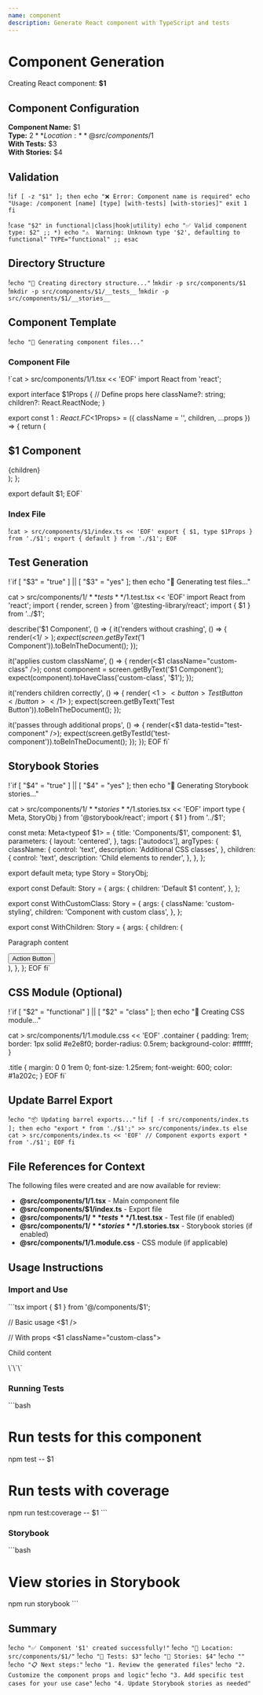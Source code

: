 ```yaml
---
name: component
description: Generate React component with TypeScript and tests
---
```


# Component Generation

Creating React component: **$1**

## Component Configuration

**Component Name:** $1  
**Type:** $2  
**Location:** @src/components/$1  
**With Tests:** $3  
**With Stories:** $4

## Validation

!`if [ -z "$1" ]; then
  echo "❌ Error: Component name is required"
  echo "Usage: /component [name] [type] [with-tests] [with-stories]"
  exit 1
fi`

!`case "$2" in
  functional|class|hook|utility)
    echo "✅ Valid component type: $2"
    ;;
  *)
    echo "⚠️  Warning: Unknown type '$2', defaulting to functional"
    TYPE="functional"
    ;;
esac`

## Directory Structure

!`echo "📁 Creating directory structure..."`
!`mkdir -p src/components/$1`
!`mkdir -p src/components/$1/__tests__`
!`mkdir -p src/components/$1/__stories__`

## Component Template

!`echo "🔧 Generating component files..."`

### Component File

!`cat > src/components/$1/$1.tsx << 'EOF'
import React from 'react';

export interface $1Props {
// Define props here
className?: string;
children?: React.ReactNode;
}

export const $1: React.FC<$1Props> = ({
className = '',
children,
...props
}) => {
return (
<div
className={\`\${className} $1\`}
{...props} >
<h2>$1 Component</h2>
{children}
</div>
);
};

export default $1;
EOF`

### Index File

!`cat > src/components/$1/index.ts << 'EOF'
export { $1, type $1Props } from './$1';
export { default } from './$1';
EOF`

## Test Generation

!`if [ "$3" = "true" ] || [ "$3" = "yes" ]; then
echo "🧪 Generating test files..."

cat > src/components/$1/**tests**/$1.test.tsx << 'EOF'
import React from 'react';
import { render, screen } from '@testing-library/react';
import { $1 } from '../$1';

describe('$1 Component', () => {
it('renders without crashing', () => {
render(<$1 />);
expect(screen.getByText('$1 Component')).toBeInTheDocument();
});

it('applies custom className', () => {
render(<$1 className="custom-class" />);
const component = screen.getByText('$1 Component');
expect(component).toHaveClass('custom-class', '$1');
});

it('renders children correctly', () => {
render(
<$1>
<button>Test Button</button>
</$1>
);
expect(screen.getByText('Test Button')).toBeInTheDocument();
});

it('passes through additional props', () => {
render(<$1 data-testid="test-component" />);
expect(screen.getByTestId('test-component')).toBeInTheDocument();
});
});
EOF
fi`

## Storybook Stories

!`if [ "$4" = "true" ] || [ "$4" = "yes" ]; then
echo "📖 Generating Storybook stories..."

cat > src/components/$1/**stories**/$1.stories.tsx << 'EOF'
import type { Meta, StoryObj } from '@storybook/react';
import { $1 } from '../$1';

const meta: Meta<typeof $1> = {
title: 'Components/$1',
component: $1,
parameters: {
layout: 'centered',
},
tags: ['autodocs'],
argTypes: {
className: {
control: 'text',
description: 'Additional CSS classes',
},
children: {
control: 'text',
description: 'Child elements to render',
},
},
};

export default meta;
type Story = StoryObj<typeof meta>;

export const Default: Story = {
args: {
children: 'Default $1 content',
},
};

export const WithCustomClass: Story = {
args: {
className: 'custom-styling',
children: 'Component with custom class',
},
};

export const WithChildren: Story = {
args: {
children: (
<div>
<p>Paragraph content</p>
<button>Action Button</button>
</div>
),
},
};
EOF
fi`

## CSS Module (Optional)

!`if [ "$2" = "functional" ] || [ "$2" = "class" ]; then
echo "🎨 Creating CSS module..."

cat > src/components/$1/$1.module.css << 'EOF'
.container {
padding: 1rem;
border: 1px solid #e2e8f0;
border-radius: 0.5rem;
background-color: #ffffff;
}

.title {
margin: 0 0 1rem 0;
font-size: 1.25rem;
font-weight: 600;
color: #1a202c;
}
EOF
fi`

## Update Barrel Export

!`echo "📦 Updating barrel exports..."`
!`if [ -f src/components/index.ts ]; then
  echo "export * from './$1';" >> src/components/index.ts
else
  cat > src/components/index.ts << 'EOF'
// Component exports
export * from './$1';
EOF
fi`

## File References for Context

The following files were created and are now available for review:

- **@src/components/$1/$1.tsx** - Main component file
- **@src/components/$1/index.ts** - Export file
- **@src/components/$1/**tests**/$1.test.tsx** - Test file (if enabled)
- **@src/components/$1/**stories**/$1.stories.tsx** - Storybook stories (if enabled)
- **@src/components/$1/$1.module.css** - CSS module (if applicable)

## Usage Instructions

### Import and Use

\`\`\`tsx
import { $1 } from '@/components/$1';

// Basic usage
<$1 />

// With props
<$1 className="custom-class">

  <p>Child content</p>
</$1>
\`\`\`

### Running Tests

\`\`\`bash

# Run tests for this component

npm test -- $1

# Run tests with coverage

npm run test:coverage -- $1
\`\`\`

### Storybook

\`\`\`bash

# View stories in Storybook

npm run storybook
\`\`\`

## Summary

!`echo "✅ Component '$1' created successfully!"`
!`echo "📁 Location: src/components/$1/"`
!`echo "🧪 Tests: $3"`
!`echo "📖 Stories: $4"`
!`echo ""`
!`echo "📋 Next steps:"`
!`echo "1. Review the generated files"`
!`echo "2. Customize the component props and logic"`
!`echo "3. Add specific test cases for your use case"`
!`echo "4. Update Storybook stories as needed"`

